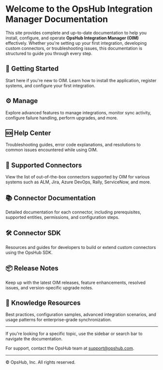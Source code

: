 # Welcome to the OpsHub Integration Manager Documentation

This site provides complete and up-to-date documentation to help you install, configure, and operate **OpsHub Integration Manager (OIM)** effectively. Whether you're setting up your first integration, developing custom connectors, or troubleshooting issues, this documentation is structured to guide you through every step.

## 📘 Getting Started
Start here if you're new to OIM. Learn how to install the application, register systems, and configure your first integration.

## ⚙️ Manage
Explore advanced features to manage integrations, monitor sync activity, configure failure handling, perform upgrades, and more.

## 🆘 Help Center
Troubleshooting guides, error code explanations, and resolutions to common issues encountered while using OIM.

## 🔌 Supported Connectors
View the list of out-of-the-box connectors supported by OIM for various systems such as ALM, Jira, Azure DevOps, Rally, ServiceNow, and more.

## 📚 Connector Documentation
Detailed documentation for each connector, including prerequisites, supported entities, permissions, and configuration steps.

## 🛠️ Connector SDK
Resources and guides for developers to build or extend custom connectors using the OpsHub SDK.

## 📦 Release Notes
Keep up with the latest OIM releases, feature enhancements, resolved issues, and version-specific upgrade notes.

## 📖 Knowledge Resources
Best practices, configuration samples, advanced integration scenarios, and usage patterns for enterprise-grade synchronization.

---

If you're looking for a specific topic, use the sidebar or search bar to navigate the documentation.

For support, contact the OpsHub team at [support@opshub.com](mailto:support@opshub.com).

---
© OpsHub, Inc. All rights reserved.
